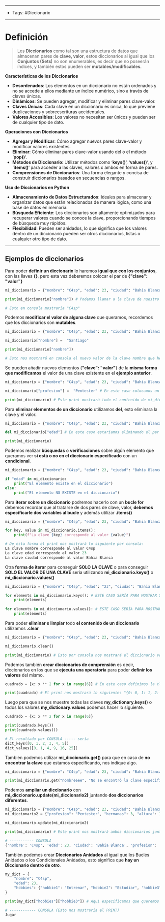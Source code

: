 -----
- Tags: #Diccionario 
------
# Definición

> Los **Diccionarios** como tal son una estructura de datos que almacenan pares de **clave, valor**, estos diccionarios al igual que los **Conjuntos (Sets)** no son enumerables, es decir que no poseerán índices, y también estos pueden ser **mutables/modificables**.

**Características de los Diccionarios**

- **Desordenados**: Los elementos en un diccionario no están ordenados y no se accede a ellos mediante un índice numérico, sino a través de claves únicas.
- **Dinámicos**: Se pueden agregar, modificar y eliminar pares clave-valor.
- **Claves Únicas**: Cada clave en un diccionario es única, lo que previene duplicaciones y sobreescrituras accidentales.
- **Valores Accesibles**: Los valores no necesitan ser únicos y pueden ser de cualquier tipo de dato.

**Operaciones con Diccionarios**

- **Agregar y Modificar**: Cómo agregar nuevos pares clave-valor y modificar valores existentes.
- **Eliminar**: Cómo eliminar pares clave-valor usando del o el método ‘**pop()**‘.
- **Métodos de Diccionario**: Utilizar métodos como ‘**keys()**‘, ‘**values()**‘, y ‘**items()**‘ para acceder a las claves, valores o ambos en forma de pares.
- **Comprensiones de Diccionarios**: Una forma elegante y concisa de construir diccionarios basados en secuencias o rangos.

**Uso de Diccionarios en Python**

- **Almacenamiento de Datos Estructurados**: Ideales para almacenar y organizar datos que están relacionados de manera lógica, como una base de datos en memoria.
- **Búsqueda Eficiente**: Los diccionarios son altamente optimizados para recuperar valores cuando se conoce la clave, proporcionando tiempos de búsqueda muy rápidos.
- **Flexibilidad**: Pueden ser anidados, lo que significa que los valores dentro de un diccionario pueden ser otros diccionarios, listas o cualquier otro tipo de dato.
------
## Ejemplos de diccionarios

Para poder **definir un diccionario** lo haremos **igual que con los conjuntos**, con las llaves **{}**, pero esta vez deberemos colocar el par de **{"clave": "valor"}**
```python
mi_diccionario = {"nombre": "C4sp", "edad": 23, "ciudad": "Bahia Blanca"} # En este caso tenemos un diccionario con un total de 3 elementos separados por comas.

print(mi_diccionario["nombre"]) # Podemos llamar a la clave de nuestro diccionario para que nos muestre el valor de esta.

# Esto en consola mostraría "C4sp"
```

Podemos **modificar el valor de alguna clave** que queramos, recordemos que los diccionarios son **mutables**.
```python
mi_diccionario = {"nombre": "C4sp", "edad": 23, "ciudad": "Bahia Blanca"}

mi_diccionario["nombre"] =  "Santiago"

print(mi_diccionario["nombre"])

# Esto nos mostrará en consola el nuevo valor de la clave nombre que hemos definido: "Santiago"
```

Se pueden añadir nuevos elementos {**"clave": "valor"**} de la **misma forma que modificamos** el valor de una clave existente en el **ejemplo anterior**.
```python
mi_diccionario = {"nombre": "C4sp", "edad": 23, "ciudad": "Bahia Blanca"}

mi_diccionario["profesion"] =  "Pentester" # En este caso colocamos un par de clave, valor que no existe, por lo tanto lo estaremos creando

print(mi_diccionario) # Este print mostrará todo el contenido de mi_diccionario incluyendo el par de clave, valor "profesion" que agregamos recién.
```

Para **eliminar elementos de un diccionario** utilizamos **del**, esto eliminara la clave y el valor.
```python
mi_diccionario = {"nombre": "C4sp", "edad": 23, "ciudad": "Bahia Blanca"}

del mi_diccionario["edad"] # En este caso estariamos eliminando el par de clave, valor de "edad", por lo tanto cuando ejecutemos el print, nos mostrará todo el diccionario, pero sin "edad".

print(mi_diccionario)
```

Podemos realizar **búsquedas** o **verificaciones** sobre algún elemento que queramos ver **si está o no en el diccionario especificado** con un **condicional**.
```python
mi_diccionario = {"nombre": "C4sp", "edad": 23, "ciudad": "Bahia Blanca"}

if "edad" in mi_diccionario:
    print("El elemento existe en el diccionario")
else:
    print("El elemento NO EXISTE en el diccionario")
```

Para **iterar sobre un diccionario** podremos hacerlo con un **bucle for** debemos recordar que al tratarse de dos pares de clave, valor, **debemos especificarle dos variables al bucle** y además utilizar **.items()**
```python
mi_diccionario = {"nombre": "C4sp", "edad": 23, "ciudad": "Bahia Blanca"}

for key, value in mi_diccionario.items():
    print(f"La clave {key} corresponde al valor {value}")

# De esta forma el print nos mostrará lo siguiente por consola:
La clave nombre corresponde al valor C4sp
La clave edad corresponde al valor 23
La clave ciudad corresponde al valor Bahia Blanca
```

Otra **forma de iterar** para conseguir **SOLO LA CLAVE** o para conseguir **SOLO EL VALOR DE UNA CLAVE** sería utilizando **mi_diccionario.keys()** o **mi_diccionario.values()**
```python
mi_diccionario = {"nombre": "C4sp", "edad": "23", "ciudad": "Bahia Blanca"}

for elements in mi_diccionario.keys(): # ESTE CASO SERÍA PARA MOSTRAR SOLO LA CLAVE. # <---------- Esto tambíen es lo mismo que poner mi_diccionario: simplemente.
    print(elements)
    
for elements in mi_diccionario.values(): # ESTE CASO SERÍA PARA MOSTRAR SOLO EL VALOR DE LA CLAVE.
    print(elements)

```

Para poder **eliminar o limpiar** todo **el contenido de un diccionario** utilizamos **.clear**
```python
mi_diccionario = {"nombre": "C4sp", "edad": 23, "ciudad": "Bahia Blanca"}

mi_diccionario.clear()

print(mi_diccionario) # Esto por consola nos mostrará el diccionario vacío asi "{}"
```

Podemos también **crear diccionarios de comprensión** es decir, diccionarios en los que se **ejecuta una operatoria** para poder **definir los valores** del mismo.
```python
cuadrado = {x: x ** 2 for x in range(6)} # En este caso definimos la clave como "x" y el valor como toda la operatoria "x ** 2 for x in range(6)", por lo tanto por cada vuelta la clave "x" va incrementar su valor en 1 hasta llegar a 5 que es lo que especificamos con range().

print(cuadrado) # El print nos mostrará lo siguiente: "{0: 0, 1: 1, 2: 4, 3: 9, 4: 16, 5: 25}"
```

Luego para que se nos muestre todas las claves **my_dictionary.keys()** o todos los valores **my_dictionary.values** podemos hacer lo siguiente.
```python
cuadrado = {x: x ** 2 for x in range(6)}

print(cuadrado.keys())
print(cuadrado.values())

# El resultado por CONSOLA ----- sería
dict_keys([0, 1, 2, 3, 4, 5])
dict_values([0, 1, 4, 9, 16, 25])
```

También podemos utilizar **mi_diccionario.get()** para que en caso de **no encontrar la clave** que estamos especificando, nos indique algo.
```python
mi_diccionario = {"nombre": "C4sp", "edad": 23, "ciudad": "Bahia Blanca"}

print(mi_diccionario.get("nombreeee", "No se encontró la clave especificada")) # En este caso si la clave "nombreeee" existe, nos mostrará su contenido, de lo contrario nos mostrará "No se encontró la clave especificada"
```

Podemos **ampliar un diccionario** con **mi_diccionario.update(mi_diccionario2)** juntando **dos diccionarios diferentes**.
```python
mi_diccionario = {"nombre": "C4sp", "edad": 23, "ciudad": "Bahia Blanca"}
mi_diccionario2 = {"profesion": "Pentester", "hermanas": 3, "altura": 1.85}

mi_diccionario.update(mi_diccionario2)

print(mi_diccionario) # Este print nos mostrará ambos diccionarios juntos, ya que hemos actualizado el valor de mi_diccionario

# ----------- CONSOLA
{'nombre': 'C4sp', 'edad': 23, 'ciudad': 'Bahia Blanca', 'profesion': 'Pentester', 'hermanas': 3, 'altura': 1.85}
```

También podemos crear **Diccionarios Anidados** al igual que los Bucles Anidados o los Condicionales Anidados, esto significa que **hay un Diccionario dentro de otro**.
```python
my_dict = {
    "nombre": "C4sp",
    "edad": 23,
    "hobbies": {"hobbie1": "Entrenar", "hobbie2": "Estudiar", "hobbie3": "Jugar"} # Este sería el diccionario anidado
}

print(my_dict["hobbies"]["hobbie3"]) # Aqui especificamos que queremos un print del diccionario "my_dict", que nos muestre el valor de "hobbies" y que dentro de ese valor nos muestre "hobbie3"

# ------------ CONSOLA (Esto nos mostraria el PRINT)
Jugar
```
